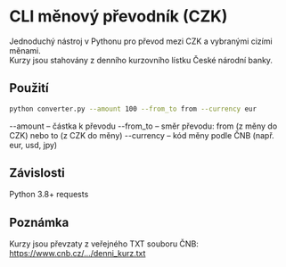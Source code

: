 # CLI měnový převodník (CZK)

Jednoduchý nástroj v Pythonu pro převod mezi CZK a vybranými cizími měnami.  
Kurzy jsou stahovány z denního kurzovního lístku České národní banky.

## Použití

```bash
python converter.py --amount 100 --from_to from --currency eur
```

--amount – částka k převodu
--from_to – směr převodu: from (z měny do CZK) nebo to (z CZK do měny)
--currency – kód měny podle ČNB (např. eur, usd, jpy)

## Závislosti
Python 3.8+
requests

## Poznámka
Kurzy jsou převzaty z veřejného TXT souboru ČNB:
https://www.cnb.cz/.../denni_kurz.txt
